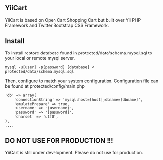 ## YiiCart

YiiCart is based on Open Cart Shopping Cart but built over Yii PHP Framework and Twitter Bootstrap CSS Framework.

## Install

To install restore database found in protected/data/schema.mysql.sql to your local or remote mysql server.

```
mysql -u[user] -p[password] [database] < protected/data/schema.mysql.sql
```

Then, configure to match your system configuration. Configuration file can be found at protected/config/main.php

```
'db' => array(
    'connectionString' => 'mysql:host=[host];dbname=[dbname]',
    'emulatePrepare' => true,
    'username' => '[username]',
    'password' => '[password]',
    'charset' => 'utf8',
),
....
```


## DO NOT USE FOR PRODUCTION !!!

YiiCart is still under development. Please do not use for production.